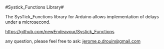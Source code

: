 #Systick_Functions Library#

The SysTick_Functions library for Arduino allows implementation of delays under a microsecond.

https://github.com/newEndeavour/Systick_Functions

any question, please feel free to ask: jerome.p.drouin@gmail.com

